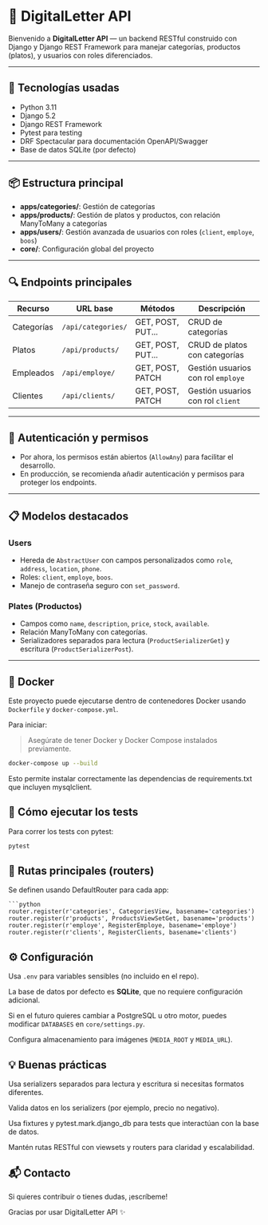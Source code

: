 # 📄 DigitalLetter API

Bienvenido a **DigitalLetter API** — un backend RESTful construido con Django y Django REST Framework para manejar categorías, productos (platos), y usuarios con roles diferenciados.

---

## 🚀 Tecnologías usadas

- Python 3.11  
- Django 5.2  
- Django REST Framework  
- Pytest para testing  
- DRF Spectacular para documentación OpenAPI/Swagger  
- Base de datos SQLite (por defecto)  

---

## 📦 Estructura principal

- **apps/categories/**: Gestión de categorías  
- **apps/products/**: Gestión de platos y productos, con relación ManyToMany a categorías  
- **apps/users/**: Gestión avanzada de usuarios con roles (`client`, `employe`, `boos`)  
- **core/**: Configuración global del proyecto  

---

## 🔍 Endpoints principales

| Recurso    | URL base          | Métodos          | Descripción                         |
|------------|-------------------|------------------|-----------------------------------|
| Categorías | `/api/categories/`| GET, POST, PUT...| CRUD de categorías                 |
| Platos     | `/api/products/`  | GET, POST, PUT...| CRUD de platos con categorías     |
| Empleados  | `/api/employe/`   | GET, POST, PATCH | Gestión usuarios con rol `employe`|
| Clientes   | `/api/clients/`   | GET, POST, PATCH | Gestión usuarios con rol `client` |

---

## 🔐 Autenticación y permisos

- Por ahora, los permisos están abiertos (`AllowAny`) para facilitar el desarrollo.  
- En producción, se recomienda añadir autenticación y permisos para proteger los endpoints.  

---

## 📋 Modelos destacados

### Users

- Hereda de `AbstractUser` con campos personalizados como `role`, `address`, `location`, `phone`.  
- Roles: `client`, `employe`, `boos`.  
- Manejo de contraseña seguro con `set_password`.  

### Plates (Productos)

- Campos como `name`, `description`, `price`, `stock`, `available`.  
- Relación ManyToMany con categorías.  
- Serializadores separados para lectura (`ProductSerializerGet`) y escritura (`ProductSerializerPost`).  

---

## 🐳 Docker

Este proyecto puede ejecutarse dentro de contenedores Docker usando `Dockerfile` y `docker-compose.yml`.

Para iniciar:
> Asegúrate de tener Docker y Docker Compose instalados previamente.
```bash
docker-compose up --build

```


Esto permite instalar correctamente las dependencias de requirements.txt que incluyen mysqlclient.

## 🧪 Cómo ejecutar los tests
Para correr los tests con pytest:

```bash
pytest
```
## 📂 Rutas principales (routers)
Se definen usando DefaultRouter para cada app:
```
```python
router.register(r'categories', CategoriesView, basename='categories')
router.register(r'products', ProductsViewSetGet, basename='products')
router.register(r'employe', RegisterEmploye, basename='employe')
router.register(r'clients', RegisterClients, basename='clients')
```

## ⚙️ Configuración

Usa `.env` para variables sensibles (no incluido en el repo).

La base de datos por defecto es **SQLite**, que no requiere configuración adicional.

Si en el futuro quieres cambiar a PostgreSQL u otro motor, puedes modificar `DATABASES` en `core/settings.py`.

Configura almacenamiento para imágenes (`MEDIA_ROOT` y `MEDIA_URL`).


## 💡 Buenas prácticas
Usa serializers separados para lectura y escritura si necesitas formatos diferentes.

Valida datos en los serializers (por ejemplo, precio no negativo).

Usa fixtures y pytest.mark.django_db para tests que interactúan con la base de datos.

Mantén rutas RESTful con viewsets y routers para claridad y escalabilidad.

## 📬 Contacto
Si quieres contribuir o tienes dudas, ¡escríbeme!

Gracias por usar DigitalLetter API ✨







